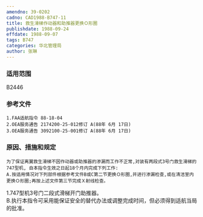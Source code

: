 ```yaml
---
amendno: 39-0202  
cadno: CAD1988-B747-11  
title: 救生滑梯作动器和助推器更换Ｏ形圈  
publishdate: 1988-09-24  
effdate: 1988-09-07  
tags: B747  
categories: 华北管理局  
author: 张琳  
---
```

  
### 适用范围  
B2446  
  
<!--more-->  
### 参考文件  
    1.FAA适航指令 88-18-04  
    2.OEA服务通告 2174200-25-012修订 A(88年 6月 17日)  
    3.OEA服务通告 3092100-25-001修订 A(88年 6月 17日)  
  
### 原因、措施和规定  
    为了保证离翼救生滑梯不因作动器或助推器的渗漏而工作不正常,对装有两段式3号门救生滑梯的747型机, 自本指令生效之日起18个月内完成下列工作:  
    A.按适用情况对下列部件根据参考文件B或C第二节更换Ｏ形圈,并进行渗漏检查,或在清洁室内更换Ｏ形圈;再按上述文件第三节完成Ｘ射线检查。  
1.747型机3号门二段式滑梯开门助推器。  
    B.执行本指令可采用能保证安全的替代办法或调整完成时间，但必须得到适航当局的批准。  
  
